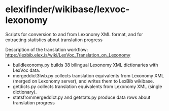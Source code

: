 # elexifinder/wikibase/lexvoc-lexonomy

Scripts for conversion to and from Lexonomy XML format, and for extracting statistics about translation progress

Description of the translation workflow: https://lexbib.elex.is/wiki/LexVoc_Translation_on_Lexonomy

* buildlexonomy.py builds 38 bilingual Lexonomy XML dictionaries with LexVoc data.
* mergeddict3lwb.py collects translation equivalents from Lexonomy XML (merged on Lexonomy server), and writes them to LexBib wikibase.
* getdicts.py collects translation equivalents from Lexonomy XML (single dictionary).
* statsfrommergeddict.py and getstats.py produce data rows about translation progress

